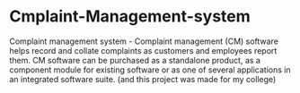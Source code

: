 # Cmplaint-Management-system
Complaint management system - Complaint management (CM) software helps record and collate complaints as customers and employees report them. CM software can be purchased as a standalone product, as a component module for existing software or as one of several applications in an integrated software suite. (and this project was made for my college)
